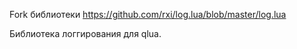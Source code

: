 Fork библиотеки https://github.com/rxi/log.lua/blob/master/log.lua

Библиотека логгирования для qlua.
